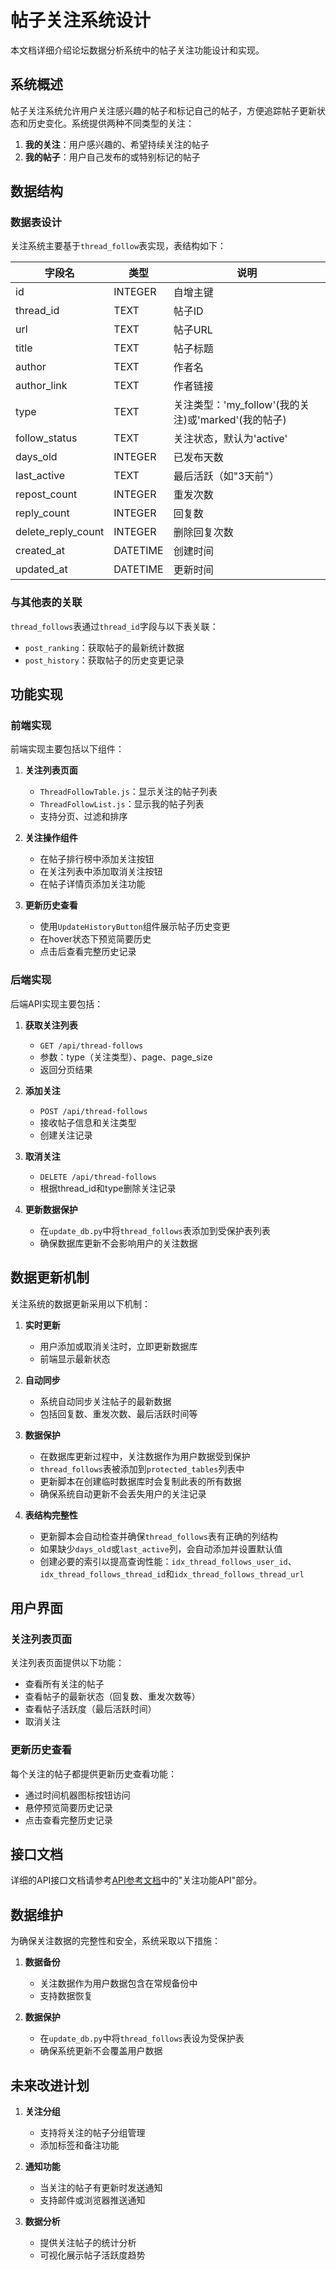 # 帖子关注系统设计

本文档详细介绍论坛数据分析系统中的帖子关注功能设计和实现。

## 系统概述

帖子关注系统允许用户关注感兴趣的帖子和标记自己的帖子，方便追踪帖子更新状态和历史变化。系统提供两种不同类型的关注：

1. **我的关注**：用户感兴趣的、希望持续关注的帖子
2. **我的帖子**：用户自己发布的或特别标记的帖子

## 数据结构

### 数据表设计

关注系统主要基于`thread_follow`表实现，表结构如下：

| 字段名 | 类型 | 说明 |
|-------|------|------|
| id | INTEGER | 自增主键 |
| thread_id | TEXT | 帖子ID |
| url | TEXT | 帖子URL |
| title | TEXT | 帖子标题 |
| author | TEXT | 作者名 |
| author_link | TEXT | 作者链接 |
| type | TEXT | 关注类型：'my_follow'(我的关注)或'marked'(我的帖子) |
| follow_status | TEXT | 关注状态，默认为'active' |
| days_old | INTEGER | 已发布天数 |
| last_active | TEXT | 最后活跃（如"3天前"） |
| repost_count | INTEGER | 重发次数 |
| reply_count | INTEGER | 回复数 |
| delete_reply_count | INTEGER | 删除回复次数 |
| created_at | DATETIME | 创建时间 |
| updated_at | DATETIME | 更新时间 |

### 与其他表的关联

`thread_follows`表通过`thread_id`字段与以下表关联：

- `post_ranking`：获取帖子的最新统计数据
- `post_history`：获取帖子的历史变更记录

## 功能实现

### 前端实现

前端实现主要包括以下组件：

1. **关注列表页面**
   - `ThreadFollowTable.js`：显示关注的帖子列表
   - `ThreadFollowList.js`：显示我的帖子列表
   - 支持分页、过滤和排序

2. **关注操作组件**
   - 在帖子排行榜中添加关注按钮
   - 在关注列表中添加取消关注按钮
   - 在帖子详情页添加关注功能

3. **更新历史查看**
   - 使用`UpdateHistoryButton`组件展示帖子历史变更
   - 在hover状态下预览简要历史
   - 点击后查看完整历史记录

### 后端实现

后端API实现主要包括：

1. **获取关注列表**
   - `GET /api/thread-follows`
   - 参数：type（关注类型）、page、page_size
   - 返回分页结果

2. **添加关注**
   - `POST /api/thread-follows`
   - 接收帖子信息和关注类型
   - 创建关注记录

3. **取消关注**
   - `DELETE /api/thread-follows`
   - 根据thread_id和type删除关注记录

4. **更新数据保护**
   - 在`update_db.py`中将`thread_follows`表添加到受保护表列表
   - 确保数据库更新不会影响用户的关注数据

## 数据更新机制

关注系统的数据更新采用以下机制：

1. **实时更新**
   - 用户添加或取消关注时，立即更新数据库
   - 前端显示最新状态

2. **自动同步**
   - 系统自动同步关注帖子的最新数据
   - 包括回复数、重发次数、最后活跃时间等

3. **数据保护**
   - 在数据库更新过程中，关注数据作为用户数据受到保护
   - `thread_follows`表被添加到`protected_tables`列表中
   - 更新脚本在创建临时数据库时会复制此表的所有数据
   - 确保系统自动更新不会丢失用户的关注记录

4. **表结构完整性**
   - 更新脚本会自动检查并确保`thread_follows`表有正确的列结构
   - 如果缺少`days_old`或`last_active`列，会自动添加并设置默认值
   - 创建必要的索引以提高查询性能：`idx_thread_follows_user_id`、`idx_thread_follows_thread_id`和`idx_thread_follows_thread_url`

## 用户界面

### 关注列表页面

关注列表页面提供以下功能：

- 查看所有关注的帖子
- 查看帖子的最新状态（回复数、重发次数等）
- 查看帖子活跃度（最后活跃时间）
- 取消关注

### 更新历史查看

每个关注的帖子都提供更新历史查看功能：

- 通过时间机器图标按钮访问
- 悬停预览简要历史记录
- 点击查看完整历史记录

## 接口文档

详细的API接口文档请参考[API参考文档](./db_api_reference.md)中的"关注功能API"部分。

## 数据维护

为确保关注数据的完整性和安全，系统采取以下措施：

1. **数据备份**
   - 关注数据作为用户数据包含在常规备份中
   - 支持数据恢复

2. **数据保护**
   - 在`update_db.py`中将`thread_follows`表设为受保护表
   - 确保系统更新不会覆盖用户数据

## 未来改进计划

1. **关注分组**
   - 支持将关注的帖子分组管理
   - 添加标签和备注功能

2. **通知功能**
   - 当关注的帖子有更新时发送通知
   - 支持邮件或浏览器推送通知

3. **数据分析**
   - 提供关注帖子的统计分析
   - 可视化展示帖子活跃度趋势 